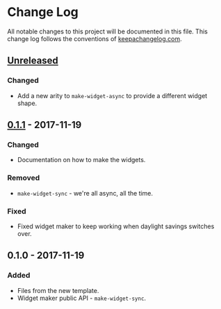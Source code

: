 # Change Log
All notable changes to this project will be documented in this file. This change log follows the conventions of [keepachangelog.com](http://keepachangelog.com/).

## [Unreleased]
### Changed
- Add a new arity to `make-widget-async` to provide a different widget shape.

## [0.1.1] - 2017-11-19
### Changed
- Documentation on how to make the widgets.

### Removed
- `make-widget-sync` - we're all async, all the time.

### Fixed
- Fixed widget maker to keep working when daylight savings switches over.

## 0.1.0 - 2017-11-19
### Added
- Files from the new template.
- Widget maker public API - `make-widget-sync`.

[Unreleased]: https://github.com/your-name/math/compare/0.1.1...HEAD
[0.1.1]: https://github.com/your-name/math/compare/0.1.0...0.1.1
